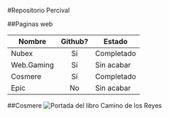 #Repositorio Percival

##Paginas web

|Nombre    |Github?  |Estado    |
|----------|:-------:|----------|
|Nubex     |Sí       |Completado|
|Web.Gaming|Sí       |Sin acabar|
|Cosmere   |Sí       |Completado|
|Epic      |No       |Sin acabar|

##Cosmere
![Portada del libro Camino de los Reyes](https://github.com/Persibaldo/markdown/tree/main/img/caminoreyes.jpg)
